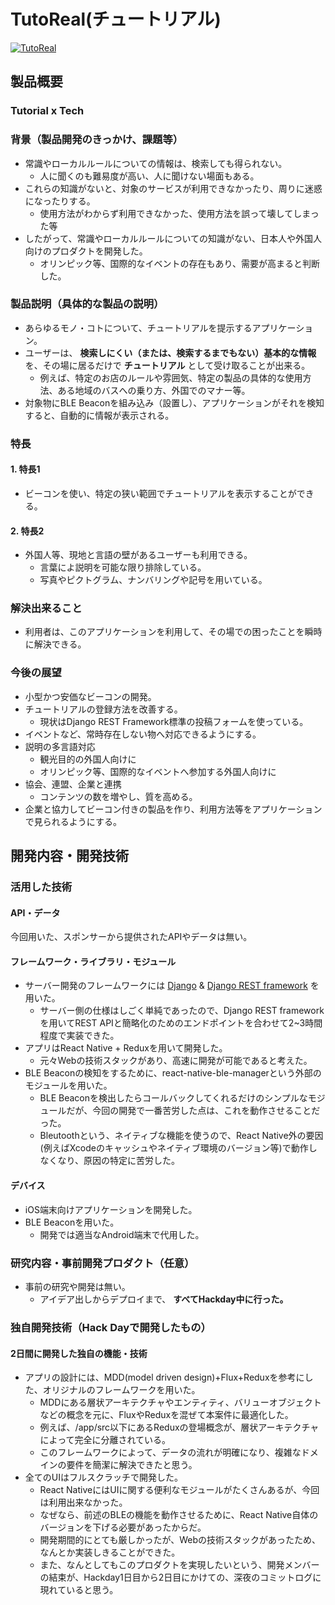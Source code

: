 # TutoReal(チュートリアル)

[![TutoReal](https://raw.githubusercontent.com/jphacks/SP_1704/master/thum.png)](https://youtu.be/dtlhdI4MGFo)

## 製品概要
### Tutorial x Tech

### 背景（製品開発のきっかけ、課題等）
* 常識やローカルルールについての情報は、検索しても得られない。
  * 人に聞くのも難易度が高い、人に聞けない場面もある。
* これらの知識がないと、対象のサービスが利用できなかったり、周りに迷惑になったりする。
  * 使用方法がわからず利用できなかった、使用方法を誤って壊してしまった等
* したがって、常識やローカルルールについての知識がない、日本人や外国人向けのプロダクトを開発した。
  * オリンピック等、国際的なイベントの存在もあり、需要が高まると判断した。

### 製品説明（具体的な製品の説明）
* あらゆるモノ・コトについて、チュートリアルを提示するアプリケーション。
* ユーザーは、 **検索しにくい（または、検索するまでもない）基本的な情報** を、その場に居るだけで **チュートリアル** として受け取ることが出来る。
  * 例えば、特定のお店のルールや雰囲気、特定の製品の具体的な使用方法、ある地域のバスへの乗り方、外国でのマナー等。
* 対象物にBLE Beaconを組み込み（設置し）、アプリケーションがそれを検知すると、自動的に情報が表示される。

### 特長

#### 1. 特長1
* ビーコンを使い、特定の狭い範囲でチュートリアルを表示することができる。
#### 2. 特長2
* 外国人等、現地と言語の壁があるユーザーも利用できる。
  * 言葉によ説明を可能な限り排除している。
  * 写真やピクトグラム、ナンバリングや記号を用いている。

### 解決出来ること
* 利用者は、このアプリケーションを利用して、その場での困ったことを瞬時に解決できる。

### 今後の展望
* 小型かつ安価なビーコンの開発。
* チュートリアルの登録方法を改善する。
  * 現状はDjango REST Framework標準の投稿フォームを使っている。
* イベントなど、常時存在しない物へ対応できるようにする。
* 説明の多言語対応
  * 観光目的の外国人向けに
  * オリンピック等、国際的なイベントへ参加する外国人向けに
* 協会、連盟、企業と連携
  * コンテンツの数を増やし、質を高める。
* 企業と協力してビーコン付きの製品を作り、利用方法等をアプリケーションで見られるようにする。

## 開発内容・開発技術
### 活用した技術
#### API・データ
今回用いた、スポンサーから提供されたAPIやデータは無い。

#### フレームワーク・ライブラリ・モジュール
* サーバー開発のフレームワークには [Django](https://www.djangoproject.com/) & [Django REST framework](http://www.django-rest-framework.org/) を用いた。
  * サーバー側の仕様はしごく単純であったので、Django REST framework を用いてREST APIと簡略化のためのエンドポイントを合わせて2~3時間程度で実装できた。
* アプリはReact Native + Reduxを用いて開発した。
  * 元々Webの技術スタックがあり、高速に開発が可能であると考えた。
* BLE Beaconの検知をするために、react-native-ble-managerという外部のモジュールを用いた。
  * BLE Beaconを検出したらコールバックしてくれるだけのシンプルなモジュールだが、今回の開発で一番苦労した点は、これを動作させることだった。
  * Bleutoothという、ネイティブな機能を使うので、React Native外の要因(例えばXcodeのキャッシュやネイティブ環境のバージョン等)で動作しなくなり、原因の特定に苦労した。

#### デバイス
* iOS端末向けアプリケーションを開発した。
* BLE Beaconを用いた。
  * 開発では適当なAndroid端末で代用した。

### 研究内容・事前開発プロダクト（任意）
* 事前の研究や開発は無い。
  * アイデア出しからデプロイまで、 **すべてHackday中に行った。**

### 独自開発技術（Hack Dayで開発したもの）
#### 2日間に開発した独自の機能・技術
* アプリの設計には、MDD(model driven design)+Flux+Reduxを参考にした、オリジナルのフレームワークを用いた。
  * MDDにある層状アーキテクチャやエンティティ、バリューオブジェクトなどの概念を元に、FluxやReduxを混ぜて本案件に最適化した。
  * 例えば、/app/src以下にあるReduxの登場概念が、層状アーキテクチャによって完全に分離されている。
  * このフレームワークによって、データの流れが明確になり、複雑なドメインの要件を簡潔に解決できたと思う。
* 全てのUIはフルスクラッチで開発した。
  * React NativeにはUIに関する便利なモジュールがたくさんあるが、今回は利用出来なかった。
  * なぜなら、前述のBLEの機能を動作させるために、React Native自体のバージョンを下げる必要があったからだ。
  * 開発期間的にとても厳しかったが、Webの技術スタックがあったため、なんとか実装しきることができた。
  * また、なんとしてもこのプロダクトを実現したいという、開発メンバーの結束が、Hackday1日目から2日目にかけての、深夜のコミットログに現れていると思う。
